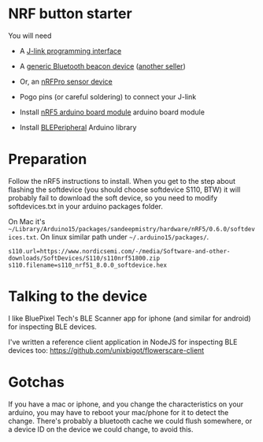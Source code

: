 
# NRF button starter

You will need

* A [J-link programming interface](https://www.aliexpress.com/item/32672270083.html?spm=a2g0s.9042311.0.0.27424c4daotHOw)

* A [generic Bluetooth beacon
  device](https://www.aliexpress.com/item/32862703531.html?spm=a2g0s.9042311.0.0.27424c4d1vkpZp)  ([another seller](https://www.aliexpress.com/item/32885909449.html?spm=a2g0s.8937460.0.0.67322e0ePOZ8d1))
  
* Or, an [nRFPro sensor device](https://www.aliexpress.com/item/32808111676.html?spm=a2g0s.9042311.0.0.27424c4daotHOw)
  
* Pogo pins (or careful soldering) to connect your J-link

* Install [nRF5 arduino board module](https://github.com/sandeepmistry/arduino-nRF5) arduino board module
  
* Install [BLEPeripheral](https://github.com/sandeepmistry/arduino-BLEPeripheral)
  Arduino library 
  
# Preparation

Follow the nRF5 instructions to install.  When you get to the step
about flashing the softdevice (you should choose softdevice S110, BTW) it will
probably fail to download the soft device, so you need to modify
softdevices.txt in your arduino packages folder.

On Mac it's
`~/Library/Arduino15/packages/sandeepmistry/hardware/nRF5/0.6.0/softdevices.txt`. On linux similar path under `~/.arduino15/packages/`.
	

```
s110.url=https://www.nordicsemi.com/-/media/Software-and-other-downloads/SoftDevices/S110/s110nrf51800.zip
s110.filename=s110_nrf51_8.0.0_softdevice.hex
```

# Talking to the device

I like BluePixel Tech's BLE Scanner app for iphone (and similar for
android) for inspecting BLE devices.

I've written a reference client application in NodeJS for inspecting BLE devices
too: https://github.com/unixbigot/flowerscare-client

# Gotchas

If you have a mac or iphone, and you change the characteristics on
your arduino, you may have to reboot your mac/phone for it to detect
the change.   There's probably a bluetooth cache we could flush
somewhere, or a device ID on the device we could change, to avoid
this.

